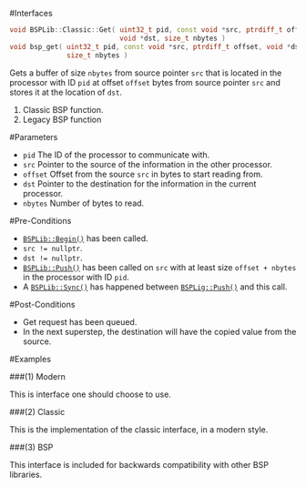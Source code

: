 #Interfaces

```cpp
void BSPLib::Classic::Get( uint32_t pid, const void *src, ptrdiff_t offset,
                           void *dst, size_t nbytes )                       // (1) Classic
void bsp_get( uint32_t pid, const void *src, ptrdiff_t offset, void *dst,   
              size_t nbytes )                                               // (2) Legacy
```

Gets a buffer of size `nbytes` from source pointer `src` that is located in the processor with ID `pid` at offset `offset` 
bytes from source pointer `src` and stores it at the location of `dst`.

1. Classic BSP function.
2. Legacy BSP function

#Parameters

* `pid` The ID of the processor to communicate with.
* `src` Pointer to the source of the information in the other processor.
* `offset` Offset from the source `src` in bytes to start reading from.
* `dst` Pointer to the destination for the information in the current processor.
* `nbytes` Number of bytes to read.

#Pre-Conditions
* [`BSPLib::Begin()`](../logic/begin.md) has been called.
* `src != nullptr`.
* `dst != nullptr`.
* [`BSPLib::Push()`](../regdereg/push.md) has been called on `src` with at least size `offset + nbytes` in the processor with ID `pid`.
* A [`BSPLib::Sync()`](../sync/sync.md) has happened between [`BSPLig::Push()`](../regdereg/push.md) and this call.

#Post-Conditions
* Get request has been queued.
* In the next superstep, the destination will have the copied value from the source.
     
#Examples

###(1) Modern

This is interface one should choose to use.

###(2) Classic

This is the implementation of the classic interface, in a modern style.

###(3) BSP

This interface is included for backwards compatibility with other BSP libraries.